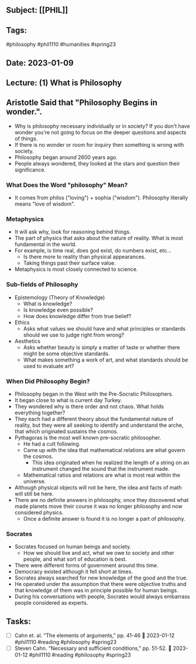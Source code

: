 ## Subject: [[PHIL]]
## Tags:
#philosophy #phil1110 #humanities #spring23 
## Date: 2023-01-09
## Lecture: (1) What is Philosophy

## Aristotle Said that "Philosophy Begins in wonder.".
- Why is philosophy necessary individually or in society? If you don't have wonder you're not going to focus on the deeper questions and aspects of things.
- If there is no wonder or room for inquiry then something is wrong with society.
- Philosophy began around 2600 years ago.
- People always wondered, they looked at the stars and question their significance.

### What Does the Word "philosophy" Mean?
- It comes from philos ("loving") + sophia ("wisdom"). Philosophy literally means "love of wisdom".

### Metaphysics
- It will ask why, look for reasoning behind things.
- The part of physics that asks about the nature of reality. What is most fundamental in the world.
- For example, is time real, does god exist, do numbers exist, etc...
	- Is there more to reality than physical appearances.
	- Taking things past their surface value.
- Metaphysics is most closely connected to science.

### Sub-fields of Philosophy
- Epistemology (Theory of Knowledge)
	- What is knowledge?
	- Is knowledge even possible?
	- How does knowledge differ from true belief?
- Ethics
	- Asks what values we should have and what principles or standards should we use to judge right from wrong?
- Aesthetics
	- Asks whether beauty is simply a matter of taste or whether there might be some objective standards.
	- What makes something a work of art, and what standards should be used to evaluate art?

### When Did Philosophy Begin?
- Philosophy began in the West with the Pre-Socratic Philosophers.
- It began close to what is current day Turkey.
- They wondered why is there order and not chaos. What holds everything together?
- They each had a different theory about the fundamental nature of reality, but they were all seeking to identify and understand the arche, that which originated sustains the cosmos.
- Pythagoras is the most well known pre-socratic philosopher.
	- He had a cult following.
	- Came up with the idea that mathematical relations are what govern the cosmos.
		- This idea originated when he realized the length of a string on an instrument changed the sound that the instrument made.
	- Mathematical ratios and relations are what is most real within the universe.
- Although physical objects will not be here, the idea and facts of math will still be here.
- There are no definite answers in philosophy, once they discovered what made planets move their course it was no longer philosophy and now considered physics.
	- Once a definite answer is found it is no longer a part of philosophy.

### Socrates
- Socrates focused on human beings and society.
	- How we should live and act, what we owe to society and other people, and what sort of education is best.
- There were different forms of government around this time.
- Democracy existed although it fell short at times.
- Socrates always searched for new knowledge of the good and the true.
- He operated under the assumption that there were objective truths and that knowledge of them was in principle possible for human beings.
- During his conversations with people, Socrates would always embarrass people considered as experts.

## Tasks:
- [ ] Cahn et. al. "The elements of arguments," pp. 41-46 📅 2023-01-12 #phil1110 #reading #philosophy #spring23 
- [ ] Steven Cahn. "Necessary and sufficient conditions," pp. 51-52. 📅 2023-01-12 #phil1110 #reading #philosophy #spring23 